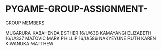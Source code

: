 # PYGAME-GROUP-ASSIGNMENT-

GROUP MEMBERS

MUGARURA KABAHENDA ESTHER       16/U/638
KAMAYANGI ELIZABETH             16/U/337
MATOVIC MARK PHILLIP            16/U/586 
NAKYEYUNE RUTH KAREN
KIWANUKA MATTHEW 
